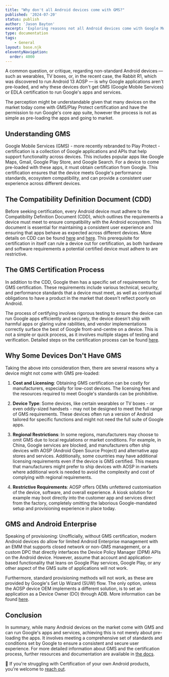 ```yaml
---
title: "Why don't all Android devices come with GMS?"
published: '2024-07-20'
status: publish
author: 'Jason Bayton'
excerpt: 'Exploring reasons not all Android devices come with Google Mobile Services pre-installed.'
type: documentation
tags: 
    - General 
layout: base.njk
eleventyNavigation:
  order: 4000
---
```


A common question, or critique, regarding non-standard Android devices — such as wearables, TV boxes, or, in the recent case, the Rabbit R1, which was discovered to run Android 13 AOSP — is why Google applications aren't pre-loaded, and why these devices don't get GMS (Google Mobile Services) or EDLA certification to run Google's apps and services.

The perception might be understandable given that many devices on the market today come with GMS/Play Protect certification and have the permission to run Google's core app suite, however the process is not as simple as pre-loading the apps and going to market.

## Understanding GMS

Google Mobile Services (GMS) - more recently rebranded to Play Protect - certification is a collection of Google applications and APIs that help support functionality across devices. This includes popular apps like Google Maps, Gmail, Google Play Store, and Google Search. For a device to come pre-loaded with these apps, it must obtain certification from Google. This certification ensures that the device meets Google's performance standards, ecosystem compatibility, and can provide a consistent user experience across different devices.

## The Compatibility Definition Document (CDD)

Before seeking certification, every Android device must adhere to the Compatibility Definition Document (CDD), which outlines the requirements a device must meet to ensure compatibility with the Android ecosystem. This document is essential for maintaining a consistent user experience and ensuring that apps behave as expected across different devices. More details on CDD can be found [here](/android/what-is-android-enterprise-and-why-is-it-used/) and [here](/android/android-enterprise-faq/view-all-certified-devices/). This prerequisite for certification in itself can rule a device out for certification, as both hardware and software requirements a potential certified device must adhere to are restrictive. 

## The GMS Certification Process

In addition to the CDD, Google then has a specific set of requirements for GMS certification. These requirements include various technical, security, and performance standards that a device must meet, as well as contractual obligations to have a product in the market that doesn't reflect poorly on Android.

The process of certifying involves rigorous testing to ensure the device can run Google apps efficiently and securely, the device doesn't ship with harmful apps or glaring vulne rabilities, and vendor implementations correctly surface the best of Google front-and-centre on a device. This is not a simple or quick process, as it involves multiple stages of testing and verification. Detailed steps on the certification process can be found [here](/blog/2024/01/certifying-android-devices/).

## Why Some Devices Don't Have GMS

Taking the above into consideration then, there are several reasons why a device might not come with GMS pre-loaded:

1. **Cost and Licensing**: Obtaining GMS certification can be costly for manufacturers, especially for low-cost devices. The licensing fees and the resources required to meet Google's standards can be prohibitive.

2. **Device Type**: Some devices, like certain wearables or TV boxes - or even oddly-sized handsets - may not be designed to meet the full range of GMS requirements. These devices often run a version of Android tailored for specific functions and might not need the full suite of Google apps.

3. **Regional Restrictions**: In some regions, manufacturers may choose to omit GMS due to local regulations or market conditions. For example, in China, Google services are blocked, and manufacturers often ship devices with AOSP (Android Open Source Project) and alternative app stores and services. Additionally, some countries may have additional licensing requirements even if the device is GMS certified. This means that manufacturers might prefer to ship devices with AOSP in markets where additional work is needed to avoid the complexity and cost of complying with regional requirements.

4. **Restrictive Requirements**: AOSP offers OEMs unfettered customisation of the device, software, and overall experience. A kiosk solution for example may boot directly into the customer app and services direct from the factory, completely omitting the laborious Google-mandated setup and provisioning experience in place today.

## GMS and Android Enterprise

Speaking of provisioning: Unofficially, without GMS certification, modern Android devices do allow for limited Android Enterprise management with an EMM that supports closed network or non-GMS management, or a custom DPC that directly interfaces the Device Policy Manager (DPM) APIs on the Android device. However, assume that account and application-based functionality that leans on Google Play services, Google Play, or any other aspect of the GMS suite of applications will not work.

Furthermore, standard provisioning methods will not work, as these are provided by Google's Set Up Wizard (SUW) flow. The only option, unless the AOSP device OEM implements a different solution, is to set an application as a Device Owner (DO) through ADB. More information can be found [here](/android/android-enterprise-faq/is-android-enterprise-supported-on-uncertified-devices/).

## Conclusion

In summary, while many Android devices on the market come with GMS and can run Google's apps and services, achieving this is not merely about pre-loading the apps. It involves meeting a comprehensive set of standards and conditions set by Google to ensure a consistent and secure user experience. For more detailed information about GMS and the certification process, further resources and documentation are available in [the docs](/android). 

🛟 If you're struggling with Certification of your own Android products, you're welcome to [reach out](/support).